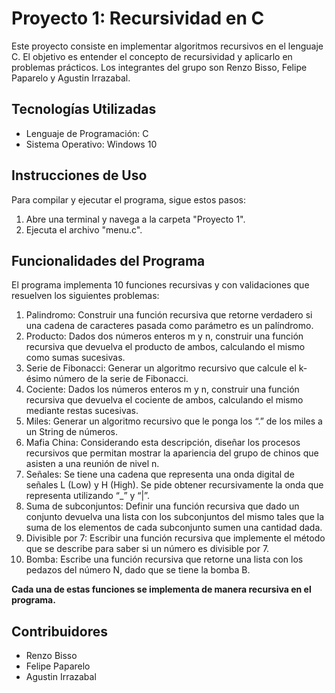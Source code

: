 # Proyecto 1: Recursividad en C
Este proyecto consiste en implementar algoritmos recursivos en el lenguaje C. 
El objetivo es entender el concepto de recursividad y aplicarlo en problemas prácticos. Los integrantes del grupo son Renzo Bisso, Felipe Paparelo y Agustin Irrazabal.

## Tecnologías Utilizadas
* Lenguaje de Programación: C
* Sistema Operativo: Windows 10

## Instrucciones de Uso
Para compilar y ejecutar el programa, sigue estos pasos:

1. Abre una terminal y navega a la carpeta "Proyecto 1".
2. Ejecuta el archivo "menu.c".

## Funcionalidades del Programa
El programa implementa 10 funciones recursivas y con validaciones que resuelven los siguientes problemas:

1. Palindromo: Construir una función recursiva que retorne verdadero si una cadena de caracteres 
pasada como parámetro es un palíndromo.
2. Producto: Dados dos números enteros m y n, construir una función recursiva que devuelva el 
producto de ambos, calculando el mismo como sumas sucesivas.
3. Serie de Fibonacci: Generar un algoritmo recursivo que calcule el k-ésimo número de la serie de Fibonacci.
4. Cociente: Dados los números enteros m y n, construir una función recursiva que devuelva el 
cociente de ambos, calculando el mismo mediante restas sucesivas.
5. Miles: Generar un algoritmo recursivo que le ponga los “.” de los miles a un String de 
números.
6. Mafia China: Considerando esta descripción, diseñar los procesos recursivos que permitan mostrar 
la apariencia del grupo de chinos que asisten a una reunión de nivel n. 
7. Señales: Se tiene una cadena que representa una onda digital de señales L (Low) y H (High). Se 
pide obtener recursivamente la onda que representa utilizando “_” y “|”.
8. Suma de subconjuntos: Definir una función recursiva que dado un conjunto devuelva una lista con los 
subconjuntos del mismo tales que la suma de los elementos de cada subconjunto 
sumen una cantidad dada.
9. Divisible por 7: Escribir una función recursiva que implemente el método que se describe para saber si 
un número es divisible por 7.
10. Bomba: Escribe una función recursiva que retorne una lista con los pedazos del número N, 
dado que se tiene la bomba B. 

**Cada una de estas funciones se implementa de manera recursiva en el programa.**



## Contribuidores
* Renzo Bisso
* Felipe Paparelo
* Agustin Irrazabal
